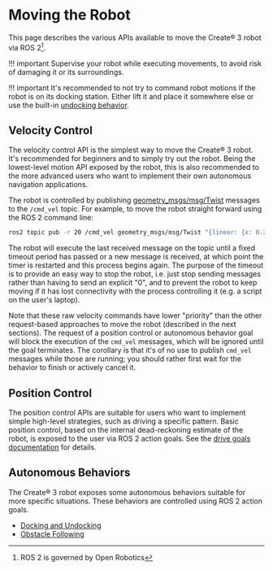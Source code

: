# Moving the Robot

This page describes the various APIs available to move the Create® 3 robot via ROS 2[^1].

!!! important
    Supervise your robot while executing movements, to avoid risk of damaging it or its surroundings.

!!! important
    It's recommended to not try to command robot motions if the robot is on its docking station.
    Either lift it and place it somewhere else or use the built-in [undocking behavior](../docking/#undocking).


## Velocity Control

The velocity control API is the simplest way to move the Create® 3 robot.
It's recommended for beginners and to simply try out the robot.
Being the lowest-level motion API exposed by the robot, this is also recommended to the more advanced users who want to implement their own autonomous navigation applications.

The robot is controlled by publishing [geometry_msgs/msg/Twist](https://github.com/ros2/common_interfaces/blob/rolling/geometry_msgs/msg/Twist.msg) messages to the `/cmd_vel` topic.
For example, to move the robot straight forward using the ROS 2 command line:

```bash
ros2 topic pub -r 20 /cmd_vel geometry_msgs/msg/Twist "{linear: {x: 0.2, y: 0.0, z: 0.0}, angular: {x: 0.0, y: 0.0, z: 0.0}}"
```

The robot will execute the last received message on the topic until a fixed timeout period has passed or a new message is received, at which point the timer is restarted and this process begins again.
The purpose of the timeout is to provide an easy way to stop the robot, i.e. just stop sending messages rather than having to send an explicit "0", and to prevent the robot to keep moving if it has lost connectivity with the process controlling it (e.g. a script on the user's laptop).

<!---
THIS PARAMETER IS NOT YET AVAILABLE: uncomment after release
The timeout is controlled by a ROS 2 parameter provided by the `/motion_control` node and named `/wheels_stop_threshold_sec`.
This parameter can't be modified at runtime.
You can change the value of this parameter using the application ROS 2 parameters file exposed by the webserver (see details [here](../webserver/application/#application-ros-2-parameters-file)), for example adding this snippet to the file

```yaml
motion_control:
  ros__parameters:
    wheels_stop_threshold_sec: 0.1
```

You can read the currently set value using ROS 2 command line tools:

```bash
ros2 param get /motion_control wheels_stop_threshold_sec
```
--->

Note that these raw velocity commands have lower "priority" than the other request-based approaches to move the robot (described in the next sections).
The request of a position control or autonomous behavior goal will block the execution of the `cmd_vel` messages, which will be ignored until the goal terminates.
The corollary is that it's of no use to publish `cmd_vel` messages while those are running; you should rather first wait for the behavior to finish or actively cancel it.

## Position Control

The position control APIs are suitable for users who want to implement simple high-level strategies, such as driving a specific pattern.
Basic position control, based on the internal dead-reckoning estimate of the robot, is exposed to the user via ROS 2 action goals.
See the [drive goals documentation](drive-goals.md) for details.

## Autonomous Behaviors

The Create® 3 robot exposes some autonomous behaviors suitable for more specific situations.
These behaviors are controlled using ROS 2 action goals.

 - [Docking and Undocking](docking.md)
 - [Obstacle Following](wall-follow.md)


[^1]: ROS 2 is governed by Open Robotics

